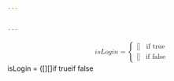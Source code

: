 ```yaml
---


---
```


<p><span class="katex--display"><span class="katex-display"><span class="katex"><span class="katex-mathml"><math xmlns="http://www.w3.org/1998/Math/MathML" display="block"><semantics><mtable rowspacing="0.2500em" columnalign="right" columnspacing=""><mtr><mtd><mstyle scriptlevel="0" displaystyle="true"><mrow><mi>i</mi><mi>s</mi><mi>L</mi><mi>o</mi><mi>g</mi><mi>i</mi><mi>n</mi><mo>=</mo><mrow><mo fence="true">{</mo><mtable rowspacing="0.3600em" columnalign="left left" columnspacing="1em"><mtr><mtd><mstyle scriptlevel="0" displaystyle="false"><mrow><mo stretchy="false">[</mo><mo stretchy="false">]</mo></mrow></mstyle></mtd><mtd><mstyle scriptlevel="0" displaystyle="false"><mtext>if&nbsp;true</mtext></mstyle></mtd></mtr><mtr><mtd><mstyle scriptlevel="0" displaystyle="false"><mrow><mo stretchy="false">[</mo><mo stretchy="false">]</mo></mrow></mstyle></mtd><mtd><mstyle scriptlevel="0" displaystyle="false"><mtext>if&nbsp;false</mtext></mstyle></mtd></mtr></mtable></mrow></mrow></mstyle></mtd></mtr></mtable><annotation encoding="application/x-tex">
\begin{aligned}
isLogin=\begin{cases}
[] &amp; \text{if true} \\
[] &amp; \text{if false}
\end{cases}
\end{aligned}
</annotation></semantics></math></span><span class="katex-html" aria-hidden="true"><span class="base"><span class="strut" style="height: 3.30003em; vertical-align: -1.40002em;"></span><span class="mord"><span class="mtable"><span class="col-align-r"><span class="vlist-t vlist-t2"><span class="vlist-r"><span class="vlist" style="height: 1.90002em;"><span class="" style="top: -3.90002em;"><span class="pstrut" style="height: 3.75em;"></span><span class="mord"><span class="mord mathnormal">i</span><span class="mord mathnormal">s</span><span class="mord mathnormal">L</span><span class="mord mathnormal">o</span><span class="mord mathnormal" style="margin-right: 0.03588em;">g</span><span class="mord mathnormal">in</span><span class="mspace" style="margin-right: 0.277778em;"></span><span class="mrel">=</span><span class="mspace" style="margin-right: 0.277778em;"></span><span class="minner"><span class="mopen delimcenter" style="top: 0em;"><span class="delimsizing size4">{</span></span><span class="mord"><span class="mtable"><span class="col-align-l"><span class="vlist-t vlist-t2"><span class="vlist-r"><span class="vlist" style="height: 1.69em;"><span class="" style="top: -3.69em;"><span class="pstrut" style="height: 3.008em;"></span><span class="mord"><span class="mopen">[</span><span class="mclose">]</span></span></span><span class="" style="top: -2.25em;"><span class="pstrut" style="height: 3.008em;"></span><span class="mord"><span class="mopen">[</span><span class="mclose">]</span></span></span></span><span class="vlist-s">​</span></span><span class="vlist-r"><span class="vlist" style="height: 1.19em;"><span class=""></span></span></span></span></span><span class="arraycolsep" style="width: 1em;"></span><span class="col-align-l"><span class="vlist-t vlist-t2"><span class="vlist-r"><span class="vlist" style="height: 1.69em;"><span class="" style="top: -3.69em;"><span class="pstrut" style="height: 3.008em;"></span><span class="mord"><span class="mord text"><span class="mord">if&nbsp;true</span></span></span></span><span class="" style="top: -2.25em;"><span class="pstrut" style="height: 3.008em;"></span><span class="mord"><span class="mord text"><span class="mord">if&nbsp;false</span></span></span></span></span><span class="vlist-s">​</span></span><span class="vlist-r"><span class="vlist" style="height: 1.19em;"><span class=""></span></span></span></span></span></span></span><span class="mclose nulldelimiter"></span></span></span></span></span><span class="vlist-s">​</span></span><span class="vlist-r"><span class="vlist" style="height: 1.40002em;"><span class=""></span></span></span></span></span></span></span></span></span></span></span></span></p>

